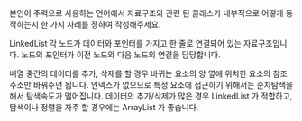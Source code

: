 본인이 주력으로 사용하는 언어에서 자료구조와 관련 된 클래스가 내부적으로 어떻게 동작하는지 한 가지 사례를 정하여 작성해주세요.

LinkedList
각 노드가 데이터와 포인터를 가지고 한 줄로 연결되어 있는 자료구조입니다.
노드의 포인터가 이전 노드와 다음 노드의 연결을 담당합니다.

배열 중간의 데이터를 추가, 삭제를 할 경우 바뀌는 요소의 양 옆에 위치한 요소의 참조주소만 바꿔주면 됩니다.
인덱스가 없으므로 특정 요소에 접근하기 위해서는 순차탐색을 해서 탐색속도가 떨어집니다.
데이터의 추가/삭제가 많은 경우 LinkedList 가 적합하고, 탐색이나 정렬을 자주 할 경우에는 ArrayList 가 좋습니다.
